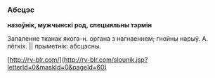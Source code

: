### Абсцэс
**назоўнік, мужчынскі род, спецыяльны тэрмін**

Запаленне тканак якога-н. органа з нагнаеннем; гнойны нарыў. А. лёгкіх. || прыметнік: абсцэсны.

<a rel="author">[http://rv-blr.com/](http://rv-blr.com/slounik.jsp?letterId=0&maskId=0&pageId=60)</a>
